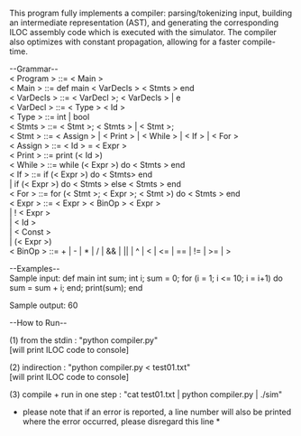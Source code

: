 This program fully implements a compiler: parsing/tokenizing input, building an intermediate representation (AST), and generating the corresponding ILOC assembly code which is executed with the simulator.  The compiler also optimizes with constant propagation, allowing for a faster compile-time.  
  
  
--Grammar--  
< Program >   ::= < Main >  
< Main >      ::= def main < VarDecls > < Stmts > end  
< VarDecls >  ::= < VarDecl >; < VarDecls > | e  
< VarDecl >   ::= < Type > < Id >  
< Type >      ::= int | bool  
< Stmts >     ::= < Stmt >; < Stmts > | < Stmt >;  
< Stmt >      ::= < Assign > | < Print > | < While > | < If > | < For >  
< Assign >    ::= < Id > = < Expr >  
< Print >     ::= print (< Id >)  
< While >     ::= while (< Expr >) do < Stmts > end  
< If >        ::= if (< Expr >) do < Stmts> end  
                | if (< Expr >) do < Stmts > else < Stmts > end  
< For >       ::= for (< Stmt >; < Expr >; < Stmt >) do < Stmts > end  
< Expr >      ::= < Expr > < BinOp > < Expr >  
                | ! < Expr >  
                | < Id >  
                | < Const >  
                | (< Expr >)  
< BinOp >     ::= + | - | * | / | && | || | ^ | < | <= | == | != | >= | >  




--Examples--  
Sample input:
def main
    int sum;
    int i;
    sum = 0;
    for (i = 1; i <= 10; i = i+1) do
        sum = sum + i;
    end;
    print(sum);
end

Sample output:
60



--How to Run--

(1) from the stdin : "python compiler.py"  
[will print ILOC code to console]  
  
(2) indirection : "python compiler.py < test01.txt"  
[will print ILOC code to console]  
  
(3) compile + run in one step : "cat test01.txt | python compiler.py | ./sim"  
  
* please note that if an error is reported, a line number will also be printed where the error occurred, please disregard this line *  
